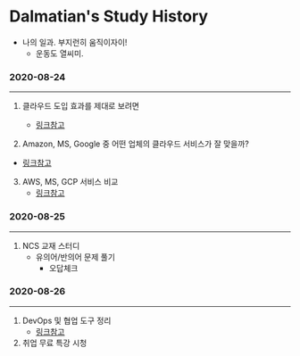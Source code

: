 # Dalmatian's Study History

- 나의 일과. 부지런히 움직이자이!
  - 운동도 열씨미.



### 2020-08-24

------

1. 클라우드 도입 효과를 제대로 보려면
   - [링크참고](https://blog.naver.com/businessinsight/221859909601)

2.  Amazon, MS, Google 중 어떤 업체의 클라우드 서비스가 잘 맞을까?
   - [링크참고](https://blog.naver.com/businessinsight/221836726030)

3. AWS, MS, GCP 서비스 비교
   - [링크참고](https://infraboy.tistory.com/entry/GCP-AWS-vs-GCP-%ED%81%B4%EB%9D%BC%EC%9A%B0%EB%93%9C-%EC%84%9C%EB%B9%84%EC%8A%A4-%EA%B8%B0%EB%8A%A5-%EB%B9%84%EA%B5%90)



### 2020-08-25

---------

1. NCS 교재 스터디
   - 유의어/반의어 문제 풀기	
     - 오답체크



### 2020-08-26

---

1. DevOps 및 협업 도구 정리
   - [링크참고](https://www.notion.so/DevOps-2ca679c4c3e840308df52f0f70b70fc2)
2. 취업 무료 특강 시청

